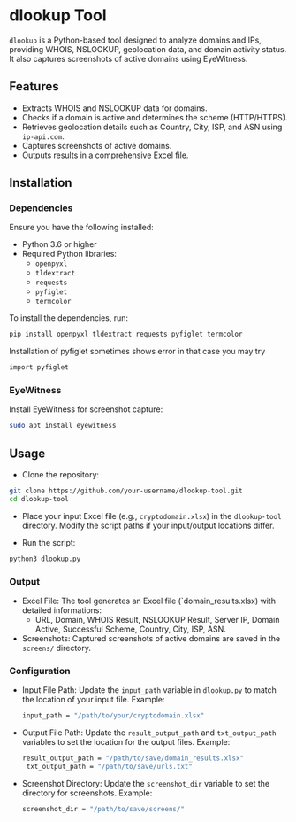 # dlookup Tool

`dlookup` is a Python-based tool designed to analyze domains and IPs, providing WHOIS, NSLOOKUP, geolocation data, and domain activity status. It also captures screenshots of active domains using EyeWitness.

## Features
- Extracts WHOIS and NSLOOKUP data for domains.
- Checks if a domain is active and determines the scheme (HTTP/HTTPS).
- Retrieves geolocation details such as Country, City, ISP, and ASN using `ip-api.com`.
- Captures screenshots of active domains.
- Outputs results in a comprehensive Excel file.

## Installation

### Dependencies
Ensure you have the following installed:
- Python 3.6 or higher
- Required Python libraries:
  - `openpyxl`
  - `tldextract`
  - `requests`
  - `pyfiglet`
  - `termcolor`

To install the dependencies, run:
```bash
pip install openpyxl tldextract requests pyfiglet termcolor
```
Installation of pyfiglet sometimes shows error in that case you may try 
```bash
import pyfiglet
```

### EyeWitness
Install EyeWitness for screenshot capture:
```bash
sudo apt install eyewitness
```

## Usage

- Clone the repository:
```bash
git clone https://github.com/your-username/dlookup-tool.git
cd dlookup-tool
```

- Place your input Excel file (e.g., `cryptodomain.xlsx`) in the `dlookup-tool` directory. Modify the script paths if your input/output locations differ.

- Run the script:
```bash
python3 dlookup.py
```

### Output

- Excel File: The tool generates an Excel file (`domain_results.xlsx) with detailed informations:
    - URL, Domain, WHOIS Result, NSLOOKUP Result, Server IP, Domain Active, Successful Scheme, Country, City, ISP, ASN.
- Screenshots: Captured screenshots of active domains are saved in the `screens/` directory.

### Configuration

- Input File Path: Update the `input_path` variable in `dlookup.py` to match the location of your input file.
   Example:
   ```bash
   input_path = "/path/to/your/cryptodomain.xlsx"
   ```
- Output File Path: Update the `result_output_path` and `txt_output_path` variables to set the location for the output files.
   Example:
   ```bash
   result_output_path = "/path/to/save/domain_results.xlsx"
    txt_output_path = "/path/to/save/urls.txt"
   ```
- Screenshot Directory: Update the `screenshot_dir` variable to set the directory for screenshots.
   Example:
   ```bash
   screenshot_dir = "/path/to/save/screens/"
   ```



